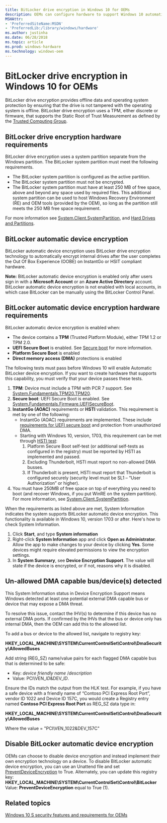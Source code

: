 ```yaml
---
title: BitLocker drive encryption in Windows 10 for OEMs
description: OEMs can configure hardware to support Windows 10 automatic device encryption.
MSHAttr:
- 'PreferredSiteName:MSDN'
- 'PreferredLib:/library/windows/hardware'
ms.author: justinha
ms.date: 06/28/2018
ms.topic: article
ms.prod: windows-hardware
ms.technology: windows-oem
---
```


# BitLocker drive encryption in Windows 10 for OEMs

BitLocker drive encryption provides offline data and operating system protection by ensuring that the drive is not tampered with the operating system is offline. BitLocker drive encryption uses a TPM, either discrete or firmware, that supports the Static Root of Trust Measurement as defined by the [Trusted Computing Group](https://trustedcomputinggroup.org/). 

## BitLocker drive encryption hardware requirements
BitLocker drive encryption uses a system partition separate from the Windows partition. The BitLocker system partition must meet the following requirements.
- The BitLocker system partition is configured as the active partition.
- The BitLocker system partition must not be encrypted.
- The BitLocker system partition must have at least 250 MB of free space, above and beyond any space used by required files. This additional system partition can be used to host Windows Recovery Environment (RE) and OEM tools (provided by the OEM), so long as the partition still meets the 250 MB free space requirement. 

For more information see [System.Client.SystemPartition](https://docs.microsoft.com/en-us/windows-hardware/design/compatibility/systems#systemclientsystempartition), and [Hard Drives and Partitions](https://docs.microsoft.com/en-us/windows-hardware/manufacture/desktop/hard-drives-and-partitions).

## BitLocker automatic device encryption
BitLocker automatic device encryption uses BitLocker drive encryption technology to automatically encrypt internal drives after the user completes the Out Of Box Experience (OOBE) on InstantGo or HSIT compliant hardware.  

**Note:** BitLocker automatic device encryption is enabled only after users sign in with a **Microsoft Account** or an **Azure Active Directory** account. BitLocker automatic device encryption is not enabled with local accounts, in which case BitLocker can be manually using the BitLocker Control Panel.

## BitLocker automatic device encryption hardware requirements
BitLocker automatic device encryption is enabled when:
- The device contains a **TPM** (Trusted Platform Module), either TPM 1.2 or TPM 2.0. 
- **UEFI Secure Boot** is enabled. See [Secure boot](OEM-secure-boot.md) for more information.
- **Platform Secure Boot** is enabled
- **Direct memory access (DMA)** protections is enabled

The following tests must pass before Windows 10 will enable Automatic BitLocker device encryption. If you want to create hardware that supports this capability, you must verify that your device passes these tests. 

1. **TPM**: Device must include a TPM with PCR 7 support.  See [System.Fundamentals.TPM20.TPM20](https://msdn.microsoft.com/windows/hardware/commercialize/design/compatibility/systems#systemfundamentalstpm20tpm20).
2. **Secure boot**: UEFI Secure Boot is enabled. See [System.Fundamentals.Firmware.UEFISecureBoot](https://msdn.microsoft.com/windows/hardware/commercialize/design/compatibility/systems#systemfundamentalsfirmwareuefisecureboot).
3. **InstantGo (AOAC)** requirements or **HSTI** validation. This requirement is met by one of the following:
    - InstantGo (AOAC) requirements are implemented. These include [requirements for UEFI secure boot](https://msdn.microsoft.com/windows/hardware/commercialize/design/compatibility/systems#systemfundamentalsfirmwarecsuefisecurebootconnectedstandby) and protection from unauthorized DMA.
    - Starting with Windows 10, version, 1703, this requirement can be met through [HSTI test](https://msdn.microsoft.com/library/windows/hardware/mt712332.aspx):
        1.	Platform Secure Boot self-test (or additional self-tests as configured in the registry) must be reported by HSTI as implemented and passed.
        2.	Excluding Thunderbolt, HSTI must report no non-allowed DMA busses.
        3.	If Thunderbolt is present, HSTI must report that Thunderbolt is configured securely (security level must be SL1 – “User Authorization” or higher).
4. You must have 250MB of free space on top of everything you need to boot (and recover Windows, if you put WinRE on the system partition). For more information, see [System.Client.SystemPartition](https://docs.microsoft.com/en-us/windows-hardware/design/compatibility/systems#systemclientsystempartition).

When the requirements as listed above are met, System Information indicates the system supports BitLocker automatic device encryption. This functionality is available in Windows 10, version 1703 or after. Here's how to check System Information. 

1.	Click **Start**, and type **System information**
2.	Right-click **System Information** app and click **Open as Administrator**. Allow the app to make changes to your device by clicking **Yes**. Some devices might require elevated permissions to view the encryption settings.
3.	In **System Summary**, see **Device Encryption Support**.  The value will state if the device is encrypted, or if not, reasons why it is disabled. 

## Un-allowed DMA capable bus/device(s) detected 

This System Information status in Device Encryption Support means Windows detected at least one potential external DMA capable bus or device that may expose a DMA threat.
 
To resolve this issue, contact the IHV(s) to determine if this device has no external DMA ports. If confirmed by the IHVs that the bus or device only has internal DMA, then the OEM can add this to the allowed list.   
  
To add a bus or device to the allowed list, navigate to registry key: 

**HKEY\_LOCAL\_MACHINE\\SYSTEM\\CurrentControlSet\\Control\\DmaSecurity\\AllowedBuses** 
 
Add string (REG_SZ) name/value pairs for each flagged DMA capable bus that is determined to be safe: 

- Key: *device friendly name* /*description*  
- Value: PCI\VEN\_*ID*&DEV\_*ID*.  
 
Ensure the IDs match the output from the HLK test. For example, if you have a safe device with a friendly name of “Contoso PCI Express Root Port”, vendor ID 1022 and Device ID 157C, you would create a Registry entry named **Contoso PCI Express Root Port** as REG_SZ data type in:  

**HKEY\_LOCAL\_MACHINE\\SYSTEM\\CurrentControlSet\\Control\\DmaSecurity\\AllowedBuses**

Where the value = "PCI\\VEN\_1022&DEV\_157C" 

## Disable BitLocker automatic device encryption
OEMs can choose to disable device encryption and instead implement their own encryption technology on a device. To disable BitLocker automatic device encryption, you can use an Unattend file and set [PreventDeviceEncryption](https://msdn.microsoft.com/windows/hardware/commercialize/customize/desktop/unattend/microsoft-windows-securestartup-filterdriver-preventdeviceencryption) to True. 
Alternately, you can update this registry key:
**HKEY_LOCAL_MACHINE\SYSTEM\CurrentControlSet\Control\BitLocker**
Value: **PreventDeviceEncryption** equal to True (1).

## <span id="related_topics"></span>Related topics

[Windows 10 S security features and requirements for OEMs](https://docs.microsoft.com/en-us/windows-hardware/design/device-experiences/oem-10s-security)